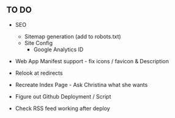 ## TO DO
- SEO
  - Sitemap generation (add to robots.txt)
  - Site Config
      - Google Analytics ID
- Web App Manifest support - fix icons / favicon & Description
- Relook at redirects
- Recreate Index Page - Ask Christina what she wants

- Figure out Github Deployment / Script
- Check RSS feed working after deploy

